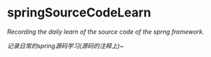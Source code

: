 # springSourceCodeLearn
<em>Recording the daily learn of the source code of the sprng framework.<em>

记录日常的spring源码学习(源码的注释上)~
